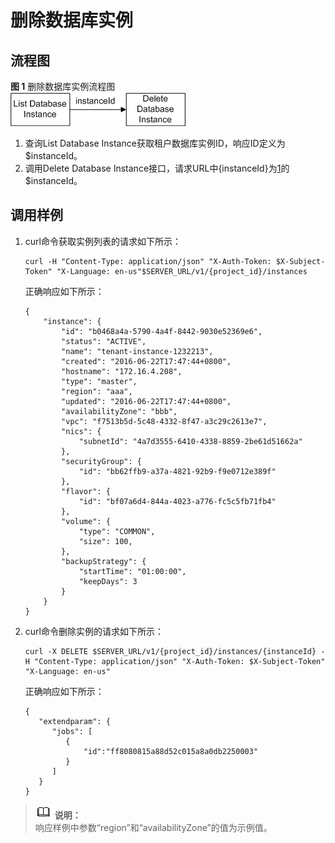 # 删除数据库实例<a name="zh-cn_topic_0032347795"></a>

## 流程图<a name="section12225930132215"></a>

**图 1**  删除数据库实例流程图<a name="fig5664797319531"></a>  
![](figures/删除数据库实例流程图.png "删除数据库实例流程图")

1.  <a name="li28487351"></a>查询List Database Instance获取租户数据库实例ID，响应ID定义为$instanceId。
2.  调用Delete Database Instance接口，请求URL中\{instanceId\}为[1](#li28487351)的$instanceId。

## 调用样例<a name="section10921194419218"></a>

1.  curl命令获取实例列表的请求如下所示：

    ```
    curl -H "Content-Type: application/json" "X-Auth-Token: $X-Subject-Token" "X-Language: en-us"$SERVER_URL/v1/{project_id}/instances
    ```

    正确响应如下所示：

    ```
    {
        "instance": {
            "id": "b0468a4a-5790-4a4f-8442-9030e52369e6",
            "status": "ACTIVE",
            "name": "tenant-instance-1232213",
            "created": "2016-06-22T17:47:44+0800",
            "hostname": "172.16.4.208",
            "type": "master",
            "region": "aaa",
            "updated": "2016-06-22T17:47:44+0800",
            "availabilityZone": "bbb",
            "vpc": "f7513b5d-5c48-4332-8f47-a3c29c2613e7",
            "nics": {
                "subnetId": "4a7d3555-6410-4338-8859-2be61d51662a"
            },
            "securityGroup": {
                "id": "bb62ffb9-a37a-4821-92b9-f9e0712e389f"
            },
            "flavor": {
                "id": "bf07a6d4-844a-4023-a776-fc5c5fb71fb4"
            },
            "volume": {
                "type": "COMMON",
                "size": 100,
            },
            "backupStrategy": {
                "startTime": "01:00:00",
                "keepDays": 3
            }
        }
    }
    ```

2.  curl命令删除实例的请求如下所示：

    ```
    curl -X DELETE $SERVER_URL/v1/{project_id}/instances/{instanceId} -H "Content-Type: application/json" "X-Auth-Token: $X-Subject-Token" "X-Language: en-us"
    ```

    正确响应如下所示：

    ```
    {
       "extendparam": {
          "jobs": [ 
             {
                 "id":"ff8080815a88d52c015a8a0db2250003"
             } 
          ]
       }
    }
    ```


>![](public_sys-resources/icon-note.gif) **说明：**   
>响应样例中参数“region”和“availabilityZone”的值为示例值。  


